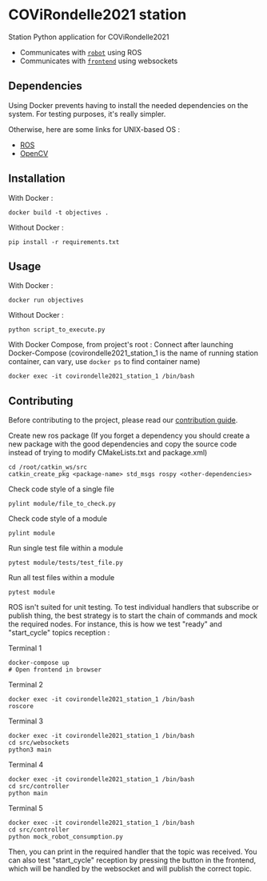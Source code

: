 # COViRondelle2021 station

Station Python application for COViRondelle2021

 - Communicates with [`robot`](../robot) using ROS
 - Communicates with [`frontend`](../frontend) using websockets

## Dependencies

Using Docker prevents having to install the needed dependencies on the system. For testing purposes, it's really simpler.

Otherwise, here are some links for UNIX-based OS :

- [ROS](http://wiki.ros.org/Installation/Ubuntu)
- [OpenCV](https://docs.opencv.org/master/d7/d9f/tutorial_linux_install.html)

## Installation

With Docker :
```shell
docker build -t objectives .
```

Without Docker :
```shell
pip install -r requirements.txt
```

## Usage

With Docker :
```shell
docker run objectives
```

Without Docker : 
```shell
python script_to_execute.py
```

With Docker Compose, from project's root : 
Connect after launching Docker-Compose (covirondelle2021_station_1 is the name of running station container, can vary, use `docker ps` to find container name)
```shell
docker exec -it covirondelle2021_station_1 /bin/bash
```

## Contributing

Before contributing to the project, please read our [contribution guide](../CONTRIBUTING.md).

Create new ros package (If you forget a dependency you should create a new package with the good dependencies and copy the source code instead of trying to modify CMakeLists.txt and package.xml)
```shell
cd /root/catkin_ws/src
catkin_create_pkg <package-name> std_msgs rospy <other-dependencies>
```

Check code style of a single file
```shell
pylint module/file_to_check.py
```

Check code style of a module
```shell
pylint module
```

Run single test file within a module
```shell
pytest module/tests/test_file.py
```

Run all test files within a module
```shell
pytest module
```

ROS isn't suited for unit testing. To test individual handlers that subscribe or publish thing, the best strategy is to start the chain of commands and mock the required nodes. For instance, this is how we test "ready" and "start_cycle" topics reception : 

Terminal 1
```shell
docker-compose up
# Open frontend in browser
```

Terminal 2
```shell
docker exec -it covirondelle2021_station_1 /bin/bash
roscore
```

Terminal 3
```shell
docker exec -it covirondelle2021_station_1 /bin/bash
cd src/websockets
python3 main
```

Terminal 4
```shell
docker exec -it covirondelle2021_station_1 /bin/bash
cd src/controller
python main
```

Terminal 5
```shell
docker exec -it covirondelle2021_station_1 /bin/bash
cd src/controller
python mock_robot_consumption.py
```

Then, you can print in the required handler that the topic was received. You can also test "start_cycle" reception by pressing the button in the frontend, which will be handled by the websocket and will publish the correct topic.